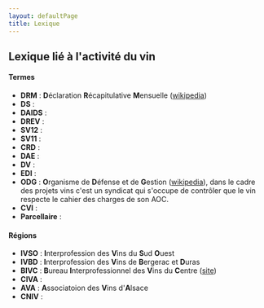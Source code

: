 ```yaml
---
layout: defaultPage
title: Lexique
---
```


## Lexique lié à l'activité du vin

#### Termes

* **DRM** : **D**éclaration **R**écapitulative **M**ensuelle ([wikipedia](https://fr.wikipedia.org/wiki/D%C3%A9claration_r%C3%A9capitulative_mensuelle))
* **DS** :
* **DAIDS** :
* **DREV** :
* **SV12** :
* **SV11** :
* **CRD** :
* **DAE** :
* **DV** :
* **EDI** :
* **ODG** : **O**rganisme de **D**éfense et de **G**estion ([wikipedia](https://fr.wikipedia.org/wiki/Organisme_de_d%C3%A9fense_et_de_gestion)), dans le cadre des projets vins c'est un syndicat qui s'occupe de contrôler que le vin respecte le cahier des charges de son AOC.
* **CVI** :
* **Parcellaire** :

#### Régions

* **IVSO** : **I**nterprofession des **V**ins du **S**ud **O**uest
* **IVBD** : **I**nterprofession des **V**ins de **B**ergerac et **D**uras
* **BIVC** : **B**ureau **I**nterprofessionnel des **V**ins du **C**entre  ([site](http://www.vins-centre-loire.com))
* **CIVA** :
* **AVA** : **A**ssociatoion des **V**ins d'**A**lsace
* **CNIV** :
